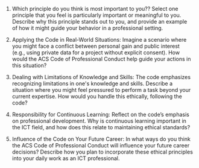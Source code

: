 1.	Which principle do you think is most important to you??
Select one principle that you feel is particularly important or meaningful to you. Describe why this principle stands out to you, and provide an example of how it might guide your behavior in a professional setting.


3.	Applying the Code in Real-World Situations:
Imagine a scenario where you might face a conflict between personal gain and public interest (e.g., using private data for a project without explicit consent). How would the ACS Code of Professional Conduct help guide your actions in this situation?


4.	Dealing with Limitations of Knowledge and Skills:
The code emphasizes recognizing limitations in one's knowledge and skills. Describe a situation where you might feel pressured to perform a task beyond your current expertise. How would you handle this ethically, following the code?


5.	Responsibility for Continuous Learning:
Reflect on the code’s emphasis on professional development. Why is continuous learning important in the ICT field, and how does this relate to maintaining ethical standards?


6.	Influence of the Code on Your Future Career:
In what ways do you think the ACS Code of Professional Conduct will influence your future career decisions? Describe how you plan to incorporate these ethical principles into your daily work as an ICT professional.

